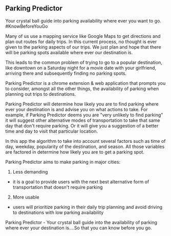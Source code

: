 ## Parking Predictor

Your crystal ball guide into parking availability where ever you want to go. #KnowBeforeYouGo

Many of us use a mapping service like Google Maps to get directions and plan out routes for daily trips. In this current process, no thought is ever given to the parking aspects of our trips. We just plan and hope that there will be parking spots available where ever our destination is.

This leads to the common problem of trying to go to a popular destination, like downtown on a Saturday night for a movie date with your girlfriend, arriving there and subsequently finding no parking spots.

Parking Predictor is a  chrome extension & web application that prompts you to consider, amongst all the other things, the availability of parking when planning out trips to destinations.

Parking Predictor will determine how likely you are to find parking where ever your destination is and advise you on what actions to take. For example, if Parking Predictor deems you are "very unlikely to find parking" it will suggest other alternative modes of transportation to  take that same day that don't require parking. Or it will give you a suggestion of a better time and day to visit that particular location.

In this app the algorithm to take into account several factors such as time of day, weekday, popularity of the destination, and season. All those variables are factored in determine how likely you are to get a parking spot.

Parking Predictor aims to make parking in major cities:

1. Less demanding
  - it is a goal to provide users with the next best alternative form of transportation that doesn't require parking

2. More usable
 - users will prioritize parking in their daily trip planning and avoid driving to destinations with low parking availability

Parking Predictor - Your crystal ball guide into the availability of parking where ever your destination is....So that you can know before you go.
